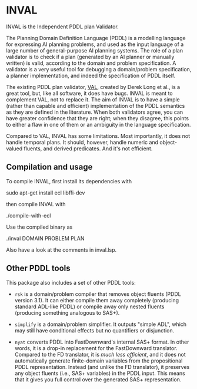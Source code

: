 
# INVAL

INVAL is the Independent PDDL plan Validator.

The Planning Domain Definition Language (PDDL) is a modelling
language for expressing AI planning problems, and used as the
input language of a large number of general-purpose AI planning
systems.
The role of a plan validator is to check if a plan (generated by
an AI planner or manually written) is valid, according to the
domain and problem specification. A validator is a very useful
tool for debugging a domain/problem specification, a planner
implementation, and indeed the specification of PDDL itself.

The existing PDDL plan validator, [VAL](https://github.com/KCL-Planning/VAL),
created by Derek Long et al., is a great tool, but, like all software,
it does have bugs. INVAL is meant to complement VAL, not to replace it.
The aim of INVAL is to have a simple (rather than capable and efficient)
implementation of the PDDL semantics as they are defined in the literature.
When both validators agree, you can have greater confidence that they are
right; when they disagree, this points to either a flaw in one of them or
an ambiguity in the language specification.

Compared to VAL, INVAL has some limitations. Most importantly,
it does not handle temporal plans. It should, however, handle numeric
and object-valued fluents, and derived predicates. And it's not
efficient.

## Compilation and usage

To compile INVAL, first install its dependencies with

  sudo apt-get install ecl libffi-dev

then compile INVAL with

  ./compile-with-ecl

Use the compiled binary as

  ./inval DOMAIN PROBLEM PLAN

Also have a look at the comments in inval.lsp.

## Other PDDL tools

This package also includes a set of other PDDL tools:

* `rsk` is a domain/problem compiler that removes object fluents (PDDL
  version 3.1). It can either compile them away completely (producing
  standard ADL-like PDDL) or compile away only nested fluents (producing
  something analogous to SAS+).

* `simplify` is a domain/problem simplifier. It outputs "simple ADL",
  which may still have conditional effects but no quantifiers or
  disjunction.

* `nyat` converts PDDL into FastDownward's internal SAS+ format. In other
  words, it is a drop-in replacement for the FastDownward translator.
  Compared to the FD translator, it is _much less efficient_, and it does
  not automatically generate finite-domain variables from the propositional
  PDDL representation. Instead (and unlike the FD translator), it preserves
  any object fluents (i.e., SAS+ variables) in the PDDL input. This means
  that it gives you full control over the generated SAS+ representation.
